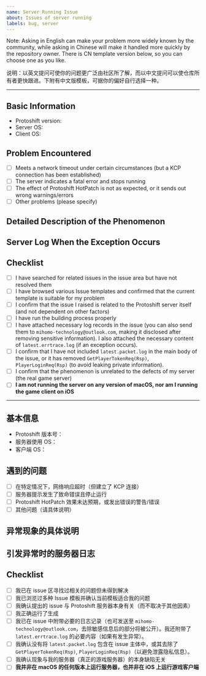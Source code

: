 ```yaml
---
name: Server Running Issue
about: Issues of server running
labels: bug, server
---
```


Note: Asking in English can make your problem more widely known by the community, while asking in Chinese will make it handled more quickly by the repository owner. There is CN template version below, so you can choose one as you like.

说明：以英文提问可使你的问题更广泛由社区所了解，而以中文提问可以使仓库所有者更快跟进。下附有中文版模板，可据你的偏好自行选择一种。

------------------------------------

## Basic Information

- Protoshift version:
- Server OS:
- Client OS:

## Problem Encountered

- [ ] Meets a network timeout under certain circumstances (but a KCP connection has been established)
- [ ] The server indicates a fatal error and stops running
- [ ] The effect of Protoshift HotPatch is not as expected, or it sends out wrong warnings/errors
- [ ] Other problems (please specify)

## Detailed Description of the Phenomenon

## Server Log When the Exception Occurs

## Checklist

- [ ] I have searched for related issues in the issue area but have not resolved them
- [ ] I have browsed various Issue templates and confirmed that the current template is suitable for my problem
- [ ] I confirm that the issue I raised is related to the Protoshift server itself (and not dependent on other factors)
- [ ] I have run the building process properly
- [ ] I have attached necessary log records in the issue (you can also send them to `mihomo-technology@outlook.com`, making it disclosed after removing sensitive information). I also attached the necessary content of `latest.errtrace.log` (if an exception occurs).
- [ ] I confirm that I have not included `latest.packet.log` in the main body of the issue, or it has removed `GetPlayerTokenReq(Rsp)`, `PlayerLoginReq(Rsp)` (to avoid leaking private information).
- [ ] I confirm that the phenomenon is unrelated to the defects of my server (the real game server)
- [ ] **I am not running the server on any version of macOS, nor am I running the game client on iOS**

------------------------------------

## 基本信息

- Protoshift 版本号：
- 服务器使用 OS：
- 客户端 OS：

## 遇到的问题

- [ ] 在特定情况下，网络响应超时（但建立了 KCP 连接）
- [ ] 服务器提示发生了致命错误且停止运行
- [ ] Protoshift HotPatch 效果未达预期，或发出错误的警告/错误
- [ ] 其他问题（请具体说明）

## 异常现象的具体说明

## 引发异常时的服务器日志

## Checklist

- [ ] 我已在 issue 区寻找过相关的问题但未得到解决
- [ ] 我已浏览过多种 Issue 模板并确认当前模板适合我的问题
- [ ] 我确认提出的 issue 与 Protoshift 服务器本身有关（而不取决于其他因素）
- [ ] 我正确运行了生成
- [ ] 我已在 issue 中附带必要的日志记录（也可发送至 `mihomo-technology@outlook.com`，去除敏感信息后的部分将被公开）。我还附带了 `latest.errtrace.log` 的必要内容（如果有发生异常）。
- [ ] 我确认没有将 `latest.packet.log` 包含在 issue 主体中，或其去除了 `GetPlayerTokenReq(Rsp)`, `PlayerLoginReq(Rsp)`（以避免泄露隐私信息）。
- [ ] 我确认现象与我的服务器（真正的游戏服务器）的本身缺陷无关
- [ ] **我并非在 macOS 的任何版本上运行服务器，也并非在 iOS 上运行游戏客户端**
